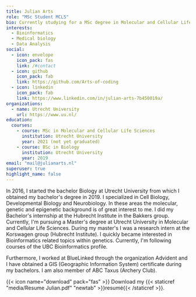```yaml
---
title: Julian Arts
role: "MSc Student MCLS"
bio: Currently studying for a MSc degree in Molecular and Cellular Life Sciences, specializing in bioinformatics. 
interests:
  - Bioinformatics
  - Medical biology
  - Data Analysis
social:
  - icon: envelope
    icon_pack: fas
    link: /#contact
  - icon: github
    icon_pack: fab
    link: https://github.com/Arts-of-coding
  - icon: linkedin
    icon_pack: fab
    link: https://www.linkedin.com/in/julian-arts-7b450019a/
organizations:
  - name: Utrecht University
    url: https://www.uu.nl/
education:
  courses:
    - course: MSc in Molecular and Cellular Life Sciences
      institution: Utrecht University
      year: 2021 (not yet graduated)
    - course: BSc in Biology
      institution: Utrecht University
      year: 2019
email: "mail@julianarts.nl"
superuser: true
highlight_name: false
---
```


In 2016, I started the bachelor Biology at Utrecht University from which I obtained my bachelor's degree in 2019. I specialized in Cell Biology, Developmental Biology and Neurobiology. In these areas the molecular, genetic and epigenetic background is of great interest to me. I did my Bachelor's internship at the Hubrecht Institute in the Bakkers group. Currently, I'm pursuing a Master's degree at Utrecht University in Molecular and Cellular Life Sciences. During my master's I was a research intern at the Korswagen group (Hubrecht Institute). I quickly became interested in Bioinformatics related topics within genetics. Currently, I'm following courses of the UBC Bioinformatics profile.

Furthermore, I worked at BlueLinked through the organization Advident and I have obtained a GIS (Geographic Information System) certificate during my bachelors. I am also member of ABC Taxus (Archery Club).

{{< icon name="download" pack="fas" >}} Download my {{< staticref "media/Resume Julian.pdf" "newtab" >}}resumé{{< /staticref >}}.
